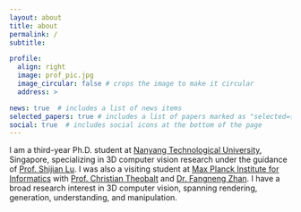 ```yaml
---
layout: about
title: about
permalink: /
subtitle: 

profile:
  align: right
  image: prof_pic.jpg
  image_circular: false # crops the image to make it circular
  address: >

news: true  # includes a list of news items
selected_papers: true # includes a list of papers marked as "selected={true}"
social: true  # includes social icons at the bottom of the page
---
```


I am a third-year Ph.D. student at [Nanyang Technological University](https://www.ntu.edu.sg/), Singapore, specializing in 3D computer vision research under the guidance of [Prof. Shijian Lu](https://personal.ntu.edu.sg/shijian.lu/). I was also a visiting student at [Max Planck Institute for Informatics](https://www.mpi-inf.mpg.de/departments/visual-computing-and-artificial-intelligence) with [Prof. Christian Theobalt](https://people.mpi-inf.mpg.de/~theobalt/) and [Dr. Fangneng Zhan](https://fnzhan.com/). I have a broad research interest in 3D computer vision, spanning rendering, generation, understanding, and manipulation. 